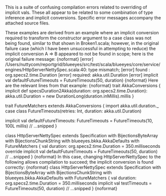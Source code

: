 This is a suite of confusing compilation errors related to overriding of implicit vals. These all appear to be related to some combination of type inference and implicit conversions. Specific error messages accompany the attached source files.

These examples are derived from an example where an implicit conversion required to transform the constructor argument to a case class was not being found, similar to that shown in Broken1.scala; however, in the original failure case (which I have been unsuccessful in attempting to reduce) the implicit conversion A => B appeared to not be found in scope; here is the original failure message:
{noformat}
[error] /Users/nuttycom/reportgrid/blueeyes/src/test/scala/blueeyes/core/service/engines/HttpServerNettySpec.scala:40: type mismatch;
[error]  found   : org.specs2.time.Duration
[error]  required: akka.util.Duration
[error]   implicit val defaultFutureTimeouts = FutureTimeouts(50, duration)
{noformat}
Here are the relevant lines from that example:
{noformat}
trait AkkaConversions {
  implicit def specsDuration2Akka(duration: org.specs2.time.Duration): akka.util.Duration = new DurationLong(duration.inMillis).millis
}

trait FutureMatchers extends AkkaConversions { 
  import akka.util.duration._
  case class FutureTimeouts(retries: Int, duration: akka.util.Duration)

  implicit val defaultFutureTimeouts: FutureTimeouts = FutureTimeouts(10, 100L millis)
  // ...snipped
}

class HttpServerNettySpec extends Specification with BijectionsByteArray with BijectionsChunkString with blueeyes.bkka.AkkaDefaults with FutureMatchers {
  val duration: org.specs2.time.Duration = 350.milliseconds
  override implicit val defaultFutureTimeouts = FutureTimeouts(50, duration)
  // ...snipped
}
{noformat}
In this case, changing HttpServerNettySpec to the following allows compilation to succeed; the implicit conversion is found correctly:
{noformat}
class HttpServerNettySpec extends Specification with BijectionsByteArray with BijectionsChunkString with blueeyes.bkka.AkkaDefaults with FutureMatchers {
  val duration: org.specs2.time.Duration = 350.milliseconds
  implicit val testTimeouts = FutureTimeouts(50, duration)
  // ...snipped
}
{noformat}

